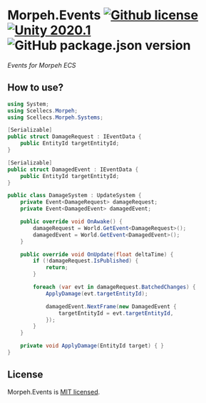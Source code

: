 # Morpeh.Events [![Github license](https://img.shields.io/github/license/codewriter-packages/Morpeh.Events.svg?style=flat-square)](#) [![Unity 2020.1](https://img.shields.io/badge/Unity-2020.1+-2296F3.svg?style=flat-square)](#) ![GitHub package.json version](https://img.shields.io/github/package-json/v/codewriter-packages/Morpeh.Events?style=flat-square)
_Events for Morpeh ECS_

## How to use?

```csharp
using System;
using Scellecs.Morpeh;
using Scellecs.Morpeh.Systems;

[Serializable]
public struct DamageRequest : IEventData {
    public EntityId targetEntityId;
}

[Serializable]
public struct DamagedEvent : IEventData {
    public EntityId targetEntityId;
}

public class DamageSystem : UpdateSystem {
    private Event<DamageRequest> damageRequest;
    private Event<DamagedEvent> damagedEvent;

    public override void OnAwake() {
        damageRequest = World.GetEvent<DamageRequest>();
        damagedEvent = World.GetEvent<DamagedEvent>();
    }

    public override void OnUpdate(float deltaTime) {
        if (!damageRequest.IsPublished) {
            return;
        }

        foreach (var evt in damageRequest.BatchedChanges) {
            ApplyDamage(evt.targetEntityId);

            damagedEvent.NextFrame(new DamagedEvent {
                targetEntityId = evt.targetEntityId,
            });
        }
    }

    private void ApplyDamage(EntityId target) { }
}
```

## License

Morpeh.Events is [MIT licensed](./LICENSE.md).

